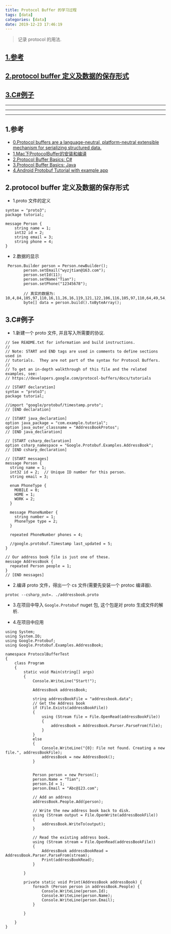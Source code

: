 ```yaml
---
title: Protocol Buffer 的学习过程
tags: [data]
categories: [data]
date: 2019-12-23 17:46:19
---
```


> 记录 protocol 的用法.

<!-- more -->

## [1.参考](#references)
## [2.protocol buffer 定义及数据的保存形式](#data_type)
## [3.C#例子](#c_sharp_demo)

***
***
***

## 1.参考<a name="references"/>
* [0.Protocol buffers are a language-neutral, platform-neutral extensible mechanism for serializing structured data.](https://developers.google.com/protocol-buffers)
* [1.Mac下ProtocolBuffer的安装和编译](https://www.jianshu.com/p/93aeae0d78e5)
* [2.Protocol Buffer Basics: C#](https://developers.google.com/protocol-buffers/docs/csharptutorial)
* [3.Protocol Buffer Basics: Java](https://developers.google.com/protocol-buffers/docs/javatutorial)
* [4.Android Protobuf Tutorial with example app](https://medium.com/@elye.project/simple-android-protobuf-tutorial-with-actual-code-bfb581299f47?)

## 2.protocol buffer 定义及数据的保存形式<a name="data_type"/>
* 1.proto 文件的定义

```
syntax = "proto3";
package tutorial;

message Person {
    string name = 1;
    int32 id = 2;
    string email = 3;
    string phone = 4;
}

```

* 2.数据的显示

```
 Person.Builder person = Person.newBuilder();
        person.setEmail("wyzjtian@163.com");
        person.setId(11);
        person.setName("Tian");
        person.setPhone("12345678");

        // 真实的数据为:  10,4,84,105,97,110,16,11,26,16,119,121,122,106,116,105,97,110,64,49,54,51,46,99,111,109,34,8,49,50,51,52,53,54,55,56,
        byte[] data = person.build().toByteArray();
```

## 3.C#例子<a name="c_sharp_demo"/>

* 1.新建一个 proto 文件, 并且写入所需要的协议.

```
// See README.txt for information and build instructions.
//
// Note: START and END tags are used in comments to define sections used in
// tutorials.  They are not part of the syntax for Protocol Buffers.
//
// To get an in-depth walkthrough of this file and the related examples, see:
// https://developers.google.com/protocol-buffers/docs/tutorials

// [START declaration]
syntax = "proto3";
package tutorial;

//import "google/protobuf/timestamp.proto";
// [END declaration]

// [START java_declaration]
option java_package = "com.example.tutorial";
option java_outer_classname = "AddressBookProtos";
// [END java_declaration]

// [START csharp_declaration]
option csharp_namespace = "Google.Protobuf.Examples.AddressBook";
// [END csharp_declaration]

// [START messages]
message Person {
  string name = 1;
  int32 id = 2;  // Unique ID number for this person.
  string email = 3;

  enum PhoneType {
    MOBILE = 0;
    HOME = 1;
    WORK = 2;
  }

  message PhoneNumber {
    string number = 1;
    PhoneType type = 2;
  }

  repeated PhoneNumber phones = 4;

  //google.protobuf.Timestamp last_updated = 5;
}

// Our address book file is just one of these.
message AddressBook {
  repeated Person people = 1;
}
// [END messages]

```

* 2.编译 proto 文件，得出一个 cs 文件(需要先安装一个 protoc 编译器).

```
protoc --csharp_out=. ./addressbook.proto
```

* 3.在项目中导入 `Google.Protobuf` nuget 包, 这个包是对 proto 生成文件的解析.

* 4.在项目中应用

```
using System;
using System.IO;
using Google.Protobuf;
using Google.Protobuf.Examples.AddressBook;

namespace ProtocolBufferTest
{
    class Program
    {
        static void Main(string[] args)
        {
            Console.WriteLine("Start!");

            AddressBook addressBook;

            string addressBookFile = "addressbook.data";
            // Get the Address book
            if (File.Exists(addressBookFile))
            {
                using (Stream file = File.OpenRead(addressBookFile))
                {
                    addressBook = AddressBook.Parser.ParseFrom(file);
                }
            }
            else
            {
                Console.WriteLine("{0}: File not found. Creating a new file.", addressBookFile);
                addressBook = new AddressBook();
            }


            Person person = new Person();
            person.Name = "Tian";
            person.Id = 1;
            person.Email = "Abc@123.com";

            // Add an address
            addressBook.People.Add(person);

            // Write the new address book back to disk.
            using (Stream output = File.OpenWrite(addressBookFile))
            {
                addressBook.WriteTo(output);
            }

            // Read the existing address book.
            using (Stream stream = File.OpenRead(addressBookFile))
            {
                AddressBook addressBookRead = AddressBook.Parser.ParseFrom(stream);
                Print(addressBookRead);
            }

        }

        private static void Print(AddressBook addressBook) {
            foreach (Person person in addressBook.People) {
                Console.WriteLine(person.Id);
                Console.WriteLine(person.Name);
                Console.WriteLine(person.Email);
            }
            
        }

    }
}

```